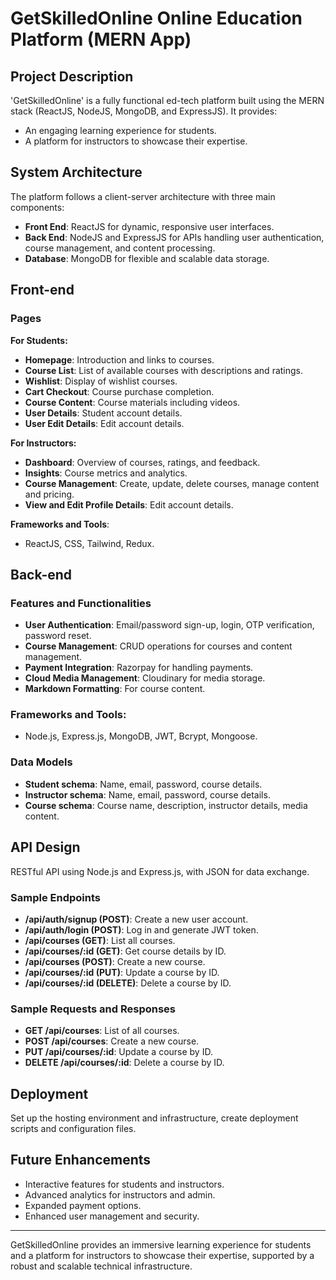 
# GetSkilledOnline Online Education Platform (MERN App)

## Project Description

'GetSkilledOnline' is a fully functional ed-tech platform built using the MERN stack (ReactJS, NodeJS, MongoDB, and ExpressJS). It provides:

- An engaging learning experience for students.
- A platform for instructors to showcase their expertise.

## System Architecture

The platform follows a client-server architecture with three main components:

- **Front End**: ReactJS for dynamic, responsive user interfaces.
- **Back End**: NodeJS and ExpressJS for APIs handling user authentication, course management, and content processing.
- **Database**: MongoDB for flexible and scalable data storage.

## Front-end

### Pages

**For Students:**

- **Homepage**: Introduction and links to courses.
- **Course List**: List of available courses with descriptions and ratings.
- **Wishlist**: Display of wishlist courses.
- **Cart Checkout**: Course purchase completion.
- **Course Content**: Course materials including videos.
- **User Details**: Student account details.
- **User Edit Details**: Edit account details.

**For Instructors:**

- **Dashboard**: Overview of courses, ratings, and feedback.
- **Insights**: Course metrics and analytics.
- **Course Management**: Create, update, delete courses, manage content and pricing.
- **View and Edit Profile Details**: Edit account details.

**Frameworks and Tools**:

- ReactJS, CSS, Tailwind, Redux.

## Back-end

### Features and Functionalities

- **User Authentication**: Email/password sign-up, login, OTP verification, password reset.
- **Course Management**: CRUD operations for courses and content management.
- **Payment Integration**: Razorpay for handling payments.
- **Cloud Media Management**: Cloudinary for media storage.
- **Markdown Formatting**: For course content.

### Frameworks and Tools:

- Node.js, Express.js, MongoDB, JWT, Bcrypt, Mongoose.

### Data Models

- **Student schema**: Name, email, password, course details.
- **Instructor schema**: Name, email, password, course details.
- **Course schema**: Course name, description, instructor details, media content.

## API Design

RESTful API using Node.js and Express.js, with JSON for data exchange.

### Sample Endpoints

- **/api/auth/signup (POST)**: Create a new user account.
- **/api/auth/login (POST)**: Log in and generate JWT token.
- **/api/courses (GET)**: List all courses.
- **/api/courses/:id (GET)**: Get course details by ID.
- **/api/courses (POST)**: Create a new course.
- **/api/courses/:id (PUT)**: Update a course by ID.
- **/api/courses/:id (DELETE)**: Delete a course by ID.

### Sample Requests and Responses

- **GET /api/courses**: List of all courses.
- **POST /api/courses**: Create a new course.
- **PUT /api/courses/:id**: Update a course by ID.
- **DELETE /api/courses/:id**: Delete a course by ID.

## Deployment

Set up the hosting environment and infrastructure, create deployment scripts and configuration files.

## Future Enhancements

- Interactive features for students and instructors.
- Advanced analytics for instructors and admin.
- Expanded payment options.
- Enhanced user management and security.

---

GetSkilledOnline provides an immersive learning experience for students and a platform for instructors to showcase their expertise, supported by a robust and scalable technical infrastructure.
